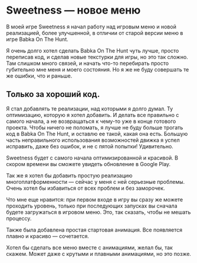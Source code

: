 # Sweetness — новое меню

В моей игре Sweetness я начал работу над игровым меню и новой
реализацией, более улучшенной, в отличии от старой версии меню в игре Babka On The Hunt.

Я очень долго хотел сделать Babka On The Hunt чуть лучше, просто
переписав код, и сделав новые текстурки для игры, но это так сложно. Там слишком много связей, и начать что-то
перебирать просто губительно мне меня и моего состояния. Но я же не буду совершать те же ошибки, что и раньше.

## Только за хороший код.

Я стал добавлять те реализации, над которыми я долго думал. Ту оптимизацию, которую я хотел добавить. И делать все
правильно с самого начала, а не возвращаться к чему-то уже в конце готового проекта. Чтобы ничего не поломать, я
лучше не буду больше трогать код в Babka On The Hunt, и оставлю ее такой, какая она есть. Большую часть
неправильного использования возможностей движка я успел исправить, даже без ошибок, и не с пятой попытки!
Удивительно.

Sweetness будет с самого начала оптимизированной и красивой. В скором
времени вы сможете увидеть обновление в Google Play.

Так же я хотел бы добавить простую реализацию многоплатформенности — сейчас у меня с ней серьезные проблемы. Очень
хотел бы избавиться от всех проблем и без заморочек.

Что мне еще нравится: при первом входе в игру вы сразу же можете проходить уровень, только при последующих запусках
вы сначала будете загружаться в игровом меню. Это, так сказать, чтобы не мешать процессу.

Также была добавлена простая стартовая анимация. Все появляется плавно и красиво — сочетается.

Хотел бы сделать все меню вместе с анимациями, желал бы, так скажем. Может даже с крутыми и плавными анимациями, но
это позже.
